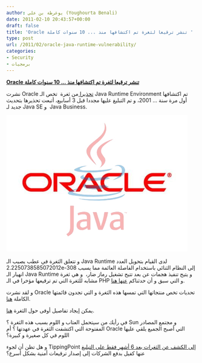 ```yaml
---
author: يوغرطة بن علي (Youghourta Benali)
date: 2011-02-10 20:43:57+00:00
draft: false
title: 'Oracle تنشر ترقيعا لثغرة تم اكتشافها منذ ... 10 سنوات كاملة '
type: post
url: /2011/02/oracle-java-runtime-vulnerability/
categories:
- Security
- برمجيات
---
```


**[Oracle تنشر ترقيعا لثغرة تم اكتشافها منذ ... 10 سنوات كاملة](https://www.it-scoop.com/2011/02/oracle-java-runtime-vulnerability)**


نشرت Oracle [تحذيرا ](http://www.oracle.com/technetwork/topics/security/alert-cve-2010-4476-305811.html)من ثغرة  تخص الـ Java Runtime Environment تم اكتشافها أول مرة سنة ... 2001، و تم التبليغ عليها مجددا قبل 3 أسابيع، أتبعت تحذيرها بتحديث جديد لـ Java SE و  Java Business.

[![](Oracle-Java.jpg)
](https://www.it-scoop.com/2011/02/oracle-java-runtime-vulnerability)

و تتعلق الثغرة في عطب يصيب الـ Java Runtime لدى القيام بتحويل العدد 2.2250738585072012e-308 إلى النظام الثنائي باستخدام الفاصلة العائمة مما يسبب انهيار الـ Java Runtime و يتيح تنفيذ هجمات عن بعد تتيح تشغيل رماز ضار،  و هي ثغرة مشابه للثغرة التي تم ترقيعها مؤخرا في الـ PHP و التي سبق و أن حدثناكم [عنها هنا](https://www.it-scoop.com/2011/01/php-5-2-17-5-3-5-floating-point/).

و لقد نشرت Oracle تحديات تخص منتجاتها التي تمسها هذه الثغرة و التي تجدون قائمتها الكاملة [هنا](http://www.oracle.com/technetwork/java/javase/downloads/index.html#fpupdater).

يمكن إيجاد تفاصيل أوفى حول الثغرة [هنا](http://www.exploringbinary.com/java-hangs-when-converting-2-2250738585072012e-308/).

في رأيك من سيتحمل العتاب و اللوم بسبب هذه الثغرة ؟ Sun و مجتمع المصادر المفتوحة التي اكتشفت الثغرة في عهدتها ؟ أم Oracle التي أصبح الجميع يلقي عليها اللوم في كل صغيرة و كبيرة؟

و هل تظن أن لجوء TippingPoint [إلى الكشف عن الثغرات بعد 6 أشهر فقط على التبليغ](https://www.it-scoop.com/2011/02/tippingpoint-reveals-22-unpatched-flaws/) عنها كفيل بدفع الشركات إلى إصدار ترقيعات أمنية بشكل أسرع؟
